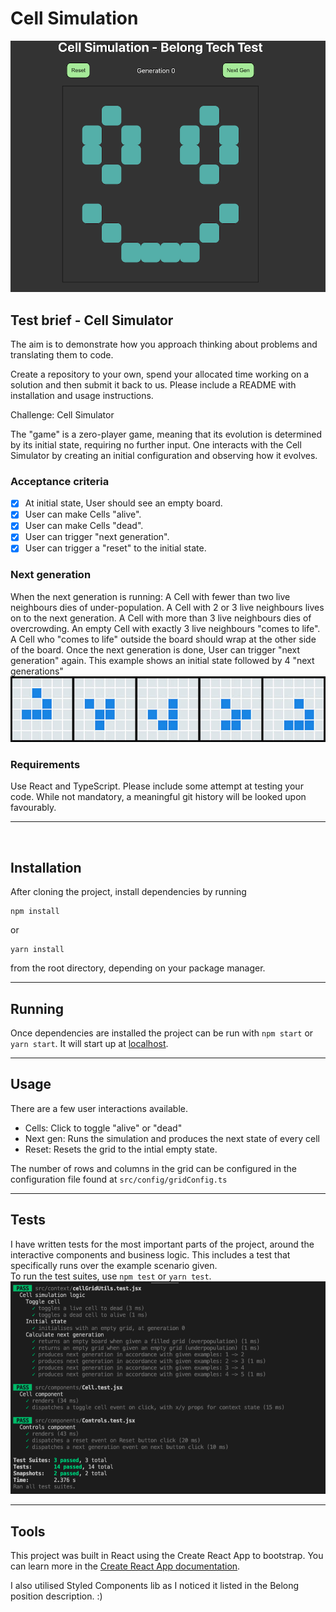 # Cell Simulation

![Screenshot of project](./docs/screenshot.png)

## Test brief - Cell Simulator

The aim is to demonstrate how you approach thinking about problems and translating them to code.

Create a repository to your own, spend your allocated time working on a solution and then submit it back to us. Please include a README with installation and usage instructions.

Challenge: Cell Simulator

The "game" is a zero-player game, meaning that its evolution is determined by its initial state, requiring no further input. One interacts with the Cell Simulator by creating an initial configuration and observing how it evolves.

### Acceptance criteria

- [x] At initial state, User should see an empty board.
- [x] User can make Cells "alive".
- [x] User can make Cells "dead".
- [x] User can trigger "next generation".
- [x] User can trigger a "reset" to the initial state.

### Next generation

When the next generation is running:
A Cell with fewer than two live neighbours dies of under-population.
A Cell with 2 or 3 live neighbours lives on to the next generation.
A Cell with more than 3 live neighbours dies of overcrowding.
An empty Cell with exactly 3 live neighbours "comes to life".
A Cell who "comes to life" outside the board should wrap at the other side of the board.
Once the next generation is done, User can trigger "next generation" again.
This example shows an initial state followed by 4 "next generations"
![Example transitions](./docs/example.jpeg)

### Requirements

Use React and TypeScript.
Please include some attempt at testing your code.
While not mandatory, a meaningful git history will be looked upon favourably.

---

<br>
  
## Installation

After cloning the project, install dependencies by running

```
npm install
```

or

```
yarn install
```

from the root directory, depending on your package manager.

---

## Running

Once dependencies are installed the project can be run with `npm start` or `yarn start`. It will start up at [localhost](http://localhost:3000).

---

## Usage

There are a few user interactions available.

- Cells: Click to toggle "alive" or "dead"
- Next gen: Runs the simulation and produces the next state of every cell
- Reset: Resets the grid to the intial empty state.

The number of rows and columns in the grid can be configured in the configuration file found at `src/config/gridConfig.ts`

---

## Tests

I have written tests for the most important parts of the project, around the interactive components and business logic. This includes a test that specifically runs over the example scenario given.  
To run the test suites, use `npm test` or `yarn test`.
![Screenshot of project](./docs/tests.png)

---

## Tools

This project was built in React using the Create React App to bootstrap.
You can learn more in the [Create React App documentation](https://facebook.github.io/create-react-app/docs/getting-started).

I also utilised Styled Components lib as I noticed it listed in the Belong position description. :)
